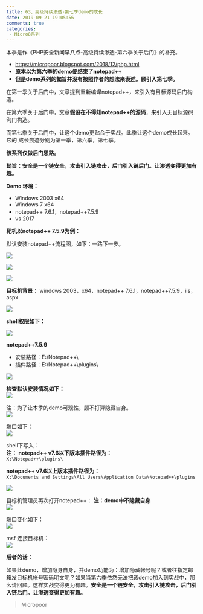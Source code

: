 ```yaml
---
title: 63、高级持续渗透-第七季demo的成长
date: 2019-09-21 19:05:56
comments: true
categories: 
 - Micro8系列
---
```



本季是作《PHP安全新闻早八点-高级持续渗透-第六季关于后门》的补充。  
* https://micropoor.blogspot.com/2018/12/php.html  
* **原本以为第六季的demo便结束了notepad++**  
* **但是demo系列的懿旨并没有按照作者的想法来表述。顾引入第七季。**

在第一季关于后门中，文章提到重新编译notepad++，来引入有目标源码后门构造。

在第六季关于后门中，文章**假设在不得知notepad++的源码**，来引入无目标源码沟门构造。

而第七季关于后门中，让这个demo更贴合于实战。此季让这个demo成长起来。它的
成长痕迹分别为第一季，第六季，第七季。

**该系列仅做后门思路。**

**懿旨：安全是一个链安全，攻击引入链攻击，后门引入链后门。让渗透变得更加有趣。**

**Demo 环境：**  
* Windows 2003 x64  
* Windows 7 x64  
* notepad++ 7.6.1，notepad++7.5.9   
* vs 2017

**靶机以notepad++ 7.5.9为例：**  

默认安装notepad++流程图，如下：一路下一步。  

![](../do/media/b8aac18b874785f0c8bc969f75b77a65.jpg)

![](../do/media/2f08b914ac8b52592b2b7e0993f62040.jpg)

![](../do/media/3794646c3d867b1761b4195a01ee0735.jpg)

**目标机背景：** windows 2003，x64，notepad++ 7.6.1，notepad++7.5.9，iis，aspx

![](../do/media/c20afc4dccc75cb4a95cb2e46575b4fd.jpg)

**shell权限如下：**  

![](../do/media/2b489f025ac208347291fd42ed7a6a1a.jpg)

**notepad++7.5.9**  
* 安装路径：E:\Notepad++\  
* 插件路径：E:\Notepad++\plugins\  

![](../do/media/6837e346988cc844adf8ed91f6c40103.jpg)

**检查默认安装情况如下：**  
![](../do/media/3fc723c290e8134bb050a2d6ff692351.jpg)

注：为了让本季的demo可观性，顾不打算隐藏自身。  
![](../do/media/0f916c3a715bd62f5f92ff97ebe29572.jpg)

端口如下：  
![](../do/media/4bbdb3e33cf96125bdf0886ac59eaefc.jpg)

shell下写入：  
**注：**
**notepad++ v7.6以下版本插件路径为：**    
`X:\Notepad++\plugins\`

**notepad++ v7.6以上版本插件路径为：**  
`X:\Documents and Settings\All Users\Application Data\Notepad++\plugins`

![](../do/media/1cbf6f87cfa8d6d24fdb4f755c5210dc.jpg)

目标机管理员再次打开notepad++：
**注：demo中不隐藏自身**  
![](../do/media/10feb51a838194fbcc604cb596b1c9b3.jpg)

端口变化如下：  
![](../do/media/f96508fcfb44dd1cff346ccdaad50fdb.jpg)

msf 连接目标机：  
![](../do/media/637712a99f114ff8c074927dc8f3a756.jpg)

**后者的话：**

如果此demo，增加隐身自身，并demo功能为：增加隐藏帐号呢？或者往指定邮箱发目标机帐号密码明文呢？如果当第六季依然无法把该demo加入到实战中，那么请回顾。这样实战变得更为有趣。**安全是一个链安全，攻击引入链攻击，后门引入链后门。让渗透变得更加有趣。**

>   Micropoor
